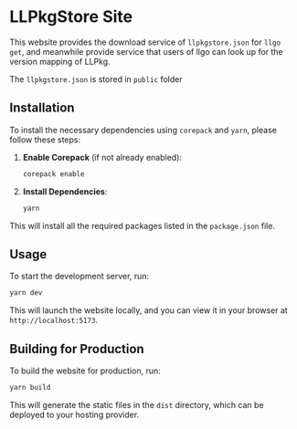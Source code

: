 # LLPkgStore Site
This website provides the download service of `llpkgstore.json` for `llgo get`, and meanwhile provide service that users of llgo can look up for the version mapping of LLPkg.

The `llpkgstore.json` is stored in `public` folder

## Installation
To install the necessary dependencies using `corepack` and `yarn`, please follow these steps:

1. **Enable Corepack** (if not already enabled):
    ```sh
    corepack enable
    ```

2. **Install Dependencies**:
    ```sh
    yarn
    ```

This will install all the required packages listed in the `package.json` file.

## Usage
To start the development server, run:

```sh
yarn dev
```

This will launch the website locally, and you can view it in your browser at `http://localhost:5173`.

## Building for Production
To build the website for production, run:

```sh
yarn build
```

This will generate the static files in the `dist` directory, which can be deployed to your hosting provider.